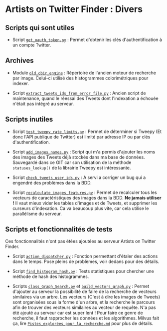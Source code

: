# Artists on Twitter Finder : Divers

## Scripts qui sont utiles

* Script [`get_oauth_token.py`](get_oauth_token.py) :
  Permet d'obtenir les clés d'authentification à un compte Twitter.


## Archives

* Module [`old_cbir_engine`](old_cbir_engine) :
  Répertoire de l'ancien moteur de recherche par image. Celui-ci utilisé des histogrammes colorimétriques pour indexer.

* Script [`extract_tweets_ids_from_error_file.py`](extract_tweets_ids_from_error_file.py) :
  Ancien script de maintenance, quand le réessai des Tweets dont l'indexation a échouée n'était pas intégré au serveur.


## Scripts inutiles

* Script [`test_tweepy_rate_limits.py`](test_tweepy_rate_limits.py) :
  Permet de déterminer si Tweepy (Et donc l'API publique de Twitter) est limité par adresse IP ou par clés d'authentification.

* Script [`add_images_names.py`](add_images_names.py) :
  Script qui m'a permis d'ajouter les noms des images des Tweets déjà stockés dans ma base de données.
  Sauvegardé dans ce GIT car son utilisation de la méthode `statuses_lookup()` de la librairie Tweepy est intéressante.

* Script [`check_tweets_user_ids.py`](check_tweets_user_ids.py) :
  A servi a corriger un bug qui a engendré des problèmes dans la BDD.

* Script [`recalculate_images_features.py`](recalculate_images_features.py) :
  Permet de recalculer tous les vecteurs de caractéristiques des images dans la BDD. **Ne jamais utiliser !** Il vaut mieux vider les tables d'images et de Tweets, et supprimer les curseurs d'indexation. Ca va beaucoup plus vite, car cela utilise le parallélisme du serveur.


## Scripts et fonctionnalités de tests

Ces fonctionnalités n'ont pas étées ajoutées au serveur Artists on Twitter Finder.

* Script [`action_dispatcher.py`](action_dispatcher.py) :
  Fonction permettant d'étaler des actions dans le temps. Pose pleins de problèmes, voir dedans pour des détails.

* Script [`find_histogram_hash.py`](find_histogram_hash.py) :
  Tests statistiques pour chercher une méthode de hash des histogrammes.

* Scripts [`class_Graph_Search.py`](class_Graph_Search.py) et [`build_vectors_graph.py`](build_vectors_graph.py) :
  Permet d'ajouter au serveur la possibilité de faire de la recherche de vecteurs similaires via un arbre. Les vecteurs (C'est à dire les images de Tweets) sont organisées sous la forme d'un arbre, et la recherche le parcours afin de trouver des vecteurs similaires au vecteur de requête. N'a pas été ajouté au serveur car est super lent ! Pour faire ce genre de recherche, il faut rapprocher les données et les algorithmes. Milvus fait ça, lire [`Pistes_explorées_pour_la_recherche.md`](../doc/Pistes_explorées_pour_la_recherche.md) pour plus de détails.
